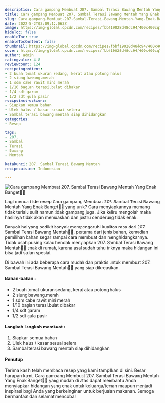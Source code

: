 ```yaml
---
description: Cara gampang Membuat 207. Sambal Terasi Bawang Mentah Yang Enak Banget"
title: Cara gampang Membuat 207. Sambal Terasi Bawang Mentah Yang Enak Banget
slug: Cara-gampang-Membuat-207-Sambal-Terasi-Bawang-Mentah-Yang-Enak-Banget
date: 2022-5-2T03:09:12.063Z
image: https://img-global.cpcdn.com/recipes/fbbf19028d48dc94/400x400cq70/photo.jpg
hideToc: false
enableToc: true
enableTocContent: false
thumbnail: https://img-global.cpcdn.com/recipes/fbbf19028d48dc94/400x400cq70/photo.jpg
cover: https://img-global.cpcdn.com/recipes/fbbf19028d48dc94/400x400cq70/photo.jpg
author: admin
ratingvalue: 4.8
reviewcount: 124
recipeingredient:
- 2 buah tomat ukuran sedang, kerat atau potong halus
- 2 siung bawang.merah
- 1 sdm cabe rawit mini merah
- 1/10 bagian terasi.bulat dibakar
- 1/4 sdt garam
- 1/2 sdt gula pasir
recipeinstructions:
- Siapkan semua bahan
- Ulek halus / kasar sesuai selera
- Sambal terasi bawang mentah siap dihidangkan
categories:
- Resep

tags:
- 207.
- Sambal
- Terasi
- Bawang
- Mentah

katakunci: 207. Sambal Terasi Bawang Mentah
recipecuisine: Indonesian

---
```


![Cara gampang Membuat 207. Sambal Terasi Bawang Mentah Yang Enak Banget👩‍🍳](https://img-global.cpcdn.com/recipes/fbbf19028d48dc94/400x400cq70/photo.jpg)

Lagi mencari ide resep Cara gampang Membuat 207. Sambal Terasi Bawang Mentah Yang Enak Banget👩‍🍳 yang unik? Cara menyiapkannya memang tidak terlalu sulit namun tidak gampang juga. Jika keliru mengolah maka hasilnya tidak akan memuaskan dan justru cenderung tidak enak.

Banyak hal yang sedikit banyak mempengaruhi kualitas rasa dari 207. Sambal Terasi Bawang Mentah👩‍🍳, pertama dari jenis bahan, kemudian pemilihan bahan segar sampai cara membuat dan menghidangkannya. Tidak usah pusing kalau hendak menyiapkan 207. Sambal Terasi Bawang Mentah👩‍🍳 enak di rumah, karena asal sudah tahu triknya maka hidangan ini bisa jadi sajian spesial.

Di bawah ini ada beberapa cara mudah dan praktis untuk membuat 207. Sambal Terasi Bawang Mentah👩‍🍳 yang siap dikreasikan.

<!--inarticleads1-->

#### Bahan-bahan :

- 2 buah tomat ukuran sedang, kerat atau potong halus
- 2 siung bawang.merah
- 1 sdm cabe rawit mini merah
- 1/10 bagian terasi.bulat dibakar
- 1/4 sdt garam
- 1/2 sdt gula pasir

<!--inarticleads2-->

#### Langkah-langkah membuat :

1. Siapkan semua bahan
1. Ulek halus / kasar sesuai selera
1. Sambal terasi bawang mentah siap dihidangkan

#### Penutup

Terima kasih telah membaca resep yang kami tampilkan di sini. Besar harapan kami, Cara gampang Membuat 207. Sambal Terasi Bawang Mentah Yang Enak Banget👩‍🍳 yang mudah di atas dapat membantu Anda menyiapkan hidangan yang enak untuk keluarga/teman maupun menjadi inspirasi bagi Anda yang berkeinginan untuk berjualan makanan. Semoga bermanfaat dan selamat mencoba!